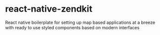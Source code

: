 # react-native-zendkit
React native boilerplate for setting up map based applications at a breeze with ready to use styled components based on modern interfaces
